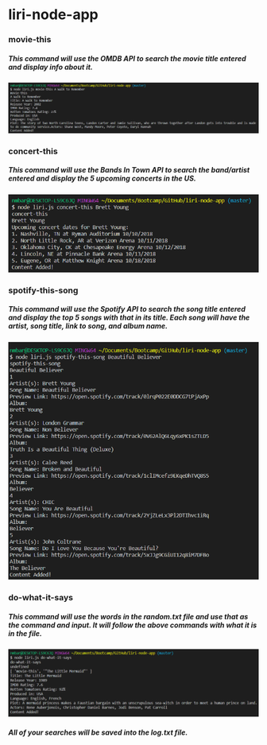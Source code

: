 # liri-node-app
### movie-this
##### This command will use the OMDB API to search the movie title entered and display info about it.
![movie-this](/images/movie-this.png)

### concert-this
##### This command will use the Bands In Town API to search the band/artist entered and display the 5 upcoming concerts in the US. 
![concert-this](/images/concert-this.png)

### spotify-this-song
##### This command will use the Spotify API to search the song title entered and display the top 5 songs with that in its title. Each song will have the artist, song title, link to song, and album name.
![spotify-this-song](/images/spotify-this-song.png)

### do-what-it-says
##### This command will use the words in the random.txt file and use that as the command and input. It will follow the above commands with what it is in the file.
![do-what-it-says](/images/do-what-it-says.png)

##### All of your searches will be saved into the log.txt file.